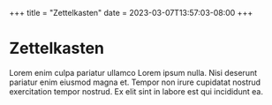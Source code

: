 +++
title = "Zettelkasten"
date = 2023-03-07T13:57:03-08:00
+++
# Zettelkasten

Lorem enim culpa pariatur ullamco Lorem ipsum nulla. Nisi deserunt pariatur enim eiusmod magna et. Tempor non irure cupidatat nostrud exercitation tempor nostrud. Ex elit sint in labore est qui incididunt ea.